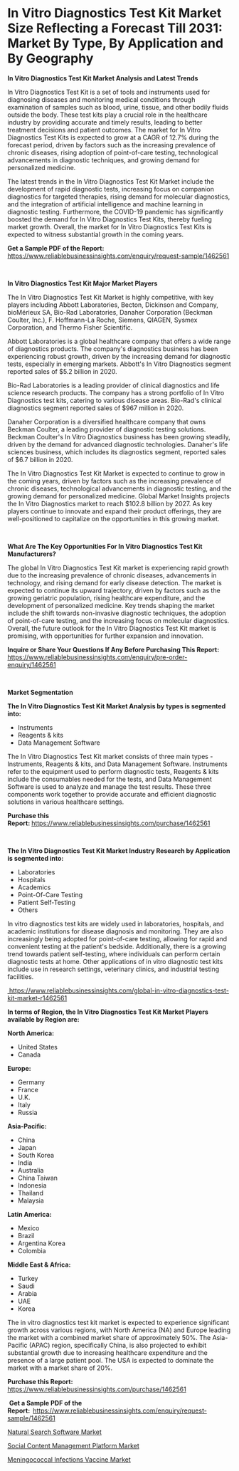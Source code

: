 <p><h1>In Vitro Diagnostics Test Kit Market Size Reflecting a Forecast Till 2031: Market By Type, By Application and By Geography</h1></p><p><strong>In Vitro Diagnostics Test Kit Market Analysis and Latest Trends</strong></p>
<p><p>In Vitro Diagnostics Test Kit is a set of tools and instruments used for diagnosing diseases and monitoring medical conditions through examination of samples such as blood, urine, tissue, and other bodily fluids outside the body. These test kits play a crucial role in the healthcare industry by providing accurate and timely results, leading to better treatment decisions and patient outcomes. The market for In Vitro Diagnostics Test Kits is expected to grow at a CAGR of 12.7% during the forecast period, driven by factors such as the increasing prevalence of chronic diseases, rising adoption of point-of-care testing, technological advancements in diagnostic techniques, and growing demand for personalized medicine.</p><p>The latest trends in the In Vitro Diagnostics Test Kit Market include the development of rapid diagnostic tests, increasing focus on companion diagnostics for targeted therapies, rising demand for molecular diagnostics, and the integration of artificial intelligence and machine learning in diagnostic testing. Furthermore, the COVID-19 pandemic has significantly boosted the demand for In Vitro Diagnostics Test Kits, thereby fueling market growth. Overall, the market for In Vitro Diagnostics Test Kits is expected to witness substantial growth in the coming years.</p></p>
<p><strong>Get a Sample PDF of the Report:&nbsp;</strong> <a href="https://www.reliablebusinessinsights.com/enquiry/request-sample/1462561">https://www.reliablebusinessinsights.com/enquiry/request-sample/1462561</a></p>
<p>&nbsp;</p>
<p><strong>In Vitro Diagnostics Test Kit Major Market Players</strong></p>
<p><p>The In Vitro Diagnostics Test Kit Market is highly competitive, with key players including Abbott Laboratories, Becton, Dickinson and Company, bioMérieux SA, Bio-Rad Laboratories, Danaher Corporation (Beckman Coulter, Inc.), F. Hoffmann-La Roche, Siemens, QIAGEN, Sysmex Corporation, and Thermo Fisher Scientific.</p><p>Abbott Laboratories is a global healthcare company that offers a wide range of diagnostics products. The company's diagnostics business has been experiencing robust growth, driven by the increasing demand for diagnostic tests, especially in emerging markets. Abbott's In Vitro Diagnostics segment reported sales of $5.2 billion in 2020.</p><p>Bio-Rad Laboratories is a leading provider of clinical diagnostics and life science research products. The company has a strong portfolio of In Vitro Diagnostics test kits, catering to various disease areas. Bio-Rad's clinical diagnostics segment reported sales of $967 million in 2020.</p><p>Danaher Corporation is a diversified healthcare company that owns Beckman Coulter, a leading provider of diagnostic testing solutions. Beckman Coulter's In Vitro Diagnostics business has been growing steadily, driven by the demand for advanced diagnostic technologies. Danaher's life sciences business, which includes its diagnostics segment, reported sales of $6.7 billion in 2020.</p><p>The In Vitro Diagnostics Test Kit Market is expected to continue to grow in the coming years, driven by factors such as the increasing prevalence of chronic diseases, technological advancements in diagnostic testing, and the growing demand for personalized medicine. Global Market Insights projects the In Vitro Diagnostics market to reach $102.8 billion by 2027. As key players continue to innovate and expand their product offerings, they are well-positioned to capitalize on the opportunities in this growing market.</p></p>
<p>&nbsp;</p>
<p><strong>What Are The Key Opportunities For In Vitro Diagnostics Test Kit Manufacturers?</strong></p>
<p><p>The global In Vitro Diagnostics Test Kit market is experiencing rapid growth due to the increasing prevalence of chronic diseases, advancements in technology, and rising demand for early disease detection. The market is expected to continue its upward trajectory, driven by factors such as the growing geriatric population, rising healthcare expenditure, and the development of personalized medicine. Key trends shaping the market include the shift towards non-invasive diagnostic techniques, the adoption of point-of-care testing, and the increasing focus on molecular diagnostics. Overall, the future outlook for the In Vitro Diagnostics Test Kit market is promising, with opportunities for further expansion and innovation.</p></p>
<p><strong>Inquire or Share Your Questions If Any Before Purchasing This Report:</strong> <a href="https://www.reliablebusinessinsights.com/enquiry/pre-order-enquiry/1462561">https://www.reliablebusinessinsights.com/enquiry/pre-order-enquiry/1462561</a></p>
<p>&nbsp;</p>
<p><strong>Market Segmentation</strong></p>
<p><strong>The In Vitro Diagnostics Test Kit Market Analysis by types is segmented into:</strong></p>
<p><ul><li>Instruments</li><li>Reagents & kits</li><li>Data Management Software</li></ul></p>
<p><p>The In Vitro Diagnostics Test Kit market consists of three main types - Instruments, Reagents & kits, and Data Management Software. Instruments refer to the equipment used to perform diagnostic tests, Reagents & kits include the consumables needed for the tests, and Data Management Software is used to analyze and manage the test results. These three components work together to provide accurate and efficient diagnostic solutions in various healthcare settings.</p></p>
<p><strong>Purchase this Report:&nbsp;</strong><a href="https://www.reliablebusinessinsights.com/purchase/1462561">https://www.reliablebusinessinsights.com/purchase/1462561</a></p>
<p>&nbsp;</p>
<p><strong>The In Vitro Diagnostics Test Kit Market Industry Research by Application is segmented into:</strong></p>
<p><ul><li>Laboratories</li><li>Hospitals</li><li>Academics</li><li>Point-Of-Care Testing</li><li>Patient Self-Testing</li><li>Others</li></ul></p>
<p><p>In vitro diagnostics test kits are widely used in laboratories, hospitals, and academic institutions for disease diagnosis and monitoring. They are also increasingly being adopted for point-of-care testing, allowing for rapid and convenient testing at the patient's bedside. Additionally, there is a growing trend towards patient self-testing, where individuals can perform certain diagnostic tests at home. Other applications of in vitro diagnostic test kits include use in research settings, veterinary clinics, and industrial testing facilities.</p></p>
<p><a href="https://www.reliablebusinessinsights.com/global-in-vitro-diagnostics-test-kit-market-r1462561">&nbsp;https://www.reliablebusinessinsights.com/global-in-vitro-diagnostics-test-kit-market-r1462561</a></p>
<p><strong>In terms of Region, the In Vitro Diagnostics Test Kit Market Players available by Region are:</strong></p>
<p>
    <p> <strong> North America: </strong>
        <ul>
            <li>United States</li>
            <li>Canada</li>
        </ul>
        </p> 
    <p> <strong> Europe: </strong>
        <ul>
            <li>Germany</li>
            <li>France</li>
            <li>U.K.</li>
            <li>Italy</li>
            <li>Russia</li>
        </ul>
        </p> 
    <p> <strong> Asia-Pacific: </strong>
        <ul>
            <li>China</li>
            <li>Japan</li>
            <li>South Korea</li>
            <li>India</li>
            <li>Australia</li>
            <li>China Taiwan</li>
            <li>Indonesia</li>
            <li>Thailand</li>
            <li>Malaysia</li>
        </ul>
        </p> 
    <p> <strong> Latin America: </strong>
        <ul>
            <li>Mexico</li>
            <li>Brazil</li>
            <li>Argentina Korea</li>
            <li>Colombia</li>
        </ul>
        </p> 
    <p> <strong> Middle East & Africa: </strong>
        <ul>
            <li>Turkey</li>
            <li>Saudi</li>
            <li>Arabia</li>
            <li>UAE</li>
            <li>Korea</li>
        </ul>
    </p>
    </p>
<p><p>The in vitro diagnostics test kit market is expected to experience significant growth across various regions, with North America (NA) and Europe leading the market with a combined market share of approximately 50%. The Asia-Pacific (APAC) region, specifically China, is also projected to exhibit substantial growth due to increasing healthcare expenditure and the presence of a large patient pool. The USA is expected to dominate the market with a market share of 20%.</p></p>
<p><strong>Purchase this Report: </strong><a href="https://www.reliablebusinessinsights.com/purchase/1462561">https://www.reliablebusinessinsights.com/purchase/1462561</a></p>
<p>&nbsp;<strong>Get a Sample PDF of the Report:&nbsp;&nbsp;</strong><a href="https://www.reliablebusinessinsights.com/enquiry/request-sample/1462561">https://www.reliablebusinessinsights.com/enquiry/request-sample/1462561</a></p>
<p><strong></strong></p>
<p><p><a href="https://github.com/btwcqfvq34/Market-Research-Report-List-1/blob/main/natural-search-software-market.md">Natural Search Software Market</a></p><p><a href="https://github.com/janetchuadff364/Market-Research-Report-List-1/blob/main/social-content-management-platform-market.md">Social Content Management Platform Market</a></p><p><a href="https://github.com/sleepman642/Market-Research-Report-List-1/blob/main/meningococcal-infections-vaccine-market.md">Meningococcal Infections Vaccine Market</a></p></p>